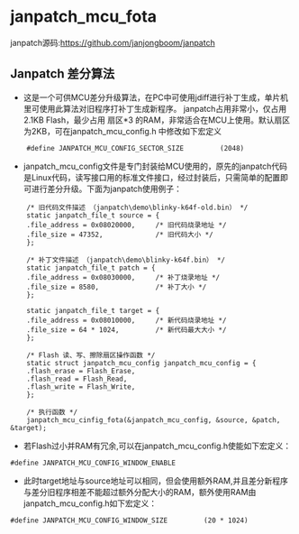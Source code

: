 # janpatch_mcu_fota

janpatch源码:https://github.com/janjongboom/janpatch


## Janpatch 差分算法

* 这是一个可供MCU差分升级算法，在PC中可使用jdiff进行补丁生成，单片机里可使用此算法对旧程序打补丁生成新程序。
janpatch占用非常小，仅占用2.1KB Flash，最少占用 扇区*3 的RAM，非常适合在MCU上使用。默认扇区为2KB，可在janpatch_mcu_config.h
中修改如下宏定义

```
    #define JANPATCH_MCU_CONFIG_SECTOR_SIZE         (2048)
```

* janpatch_mcu_config文件是专门封装给MCU使用的，原先的janpatch代码是Linux代码，读写接口用的标准文件接口，经过封装后，只需简单的配置即可进行差分升级。下面为janpatch使用例子：

```
    /* 旧代码文件描述 （janpatch\demo\blinky-k64f-old.bin） */
    static janpatch_file_t source = {
    .file_address = 0x08020000,     /* 旧代码烧录地址 */
    .file_size = 47352,             /* 旧代码大小 */
    };

    /* 补丁文件描述 （janpatch\demo\blinky-k64f.bin） */
    static janpatch_file_t patch = {
    .file_address = 0x08030000,     /* 补丁烧录地址 */
    .file_size = 8580,              /* 补丁大小 */
    };

    static janpatch_file_t target = {
    .file_address = 0x08010000,     /* 新代码烧录地址 */
    .file_size = 64 * 1024,         /* 新代码最大大小 */
    };

    /* Flash 读、写、擦除扇区操作函数 */
    static struct janpatch_mcu_config janpatch_mcu_config = {
    .flash_erase = Flash_Erase,
    .flash_read = Flash_Read,
    .flash_write = Flash_Write,
    };

    /* 执行函数 */
    janpatch_mcu_cinfig_fota(&janpatch_mcu_config, &source, &patch, &target);

```

* 若Flash过小并RAM有冗余,可以在janpatch_mcu_config.h使能如下宏定义：

```
#define JANPATCH_MCU_CONFIG_WINDOW_ENABLE
```

* 此时target地址与source地址可以相同，但会使用额外RAM,并且差分新程序与差分旧程序相差不能超过额外分配大小的RAM，额外使用RAM由janpatch_mcu_config.h如下宏定义：

```
#define JANPATCH_MCU_CONFIG_WINDOW_SIZE         (20 * 1024)
```